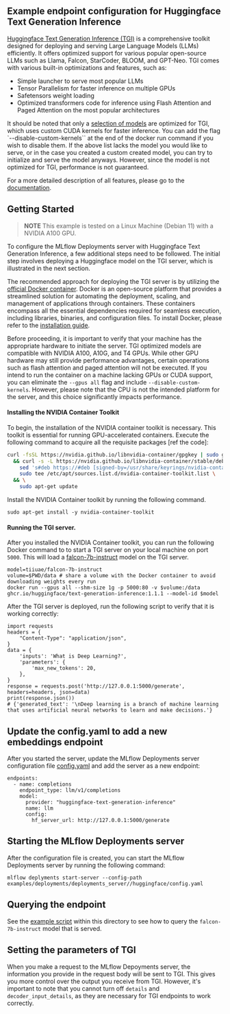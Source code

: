 ## Example endpoint configuration for Huggingface Text Generation Inference

[Huggingface Text Generation Inference (TGI)](https://huggingface.co/docs/text-generation-inference/index) is a comprehensive toolkit designed for deploying and serving Large Language Models (LLMs) efficiently. It offers optimized support for various popular open-source LLMs such as Llama, Falcon, StarCoder, BLOOM, and GPT-Neo. TGI comes with various built-in optimizations and features, such as:

- Simple launcher to serve most popular LLMs
- Tensor Parallelism for faster inference on multiple GPUs
- Safetensors weight loading
- Optimized transformers code for inference using Flash Attention and Paged Attention on the most popular architectures

It should be noted that only a [selection of models](https://huggingface.co/docs/text-generation-inference/supported_models) are optimized for TGI, which uses custom CUDA kernels for faster inference. You can add the flag `--disable-custom-kernels`` at the end of the docker run command if you wish to disable them. If the above list lacks the model you would like to serve, or in the case you created a custom created model, you can try to initialize and serve the model anyways. However, since the model is not optimized for TGI, performance is not guaranteed.

For a more detailed description of all features, please go to the [documentation](https://huggingface.co/docs/text-generation-inference/index).

## Getting Started

> **NOTE** This example is tested on a Linux Machine (Debian 11) with a NVIDIA A100 GPU.

To configure the MLflow Deployments server with Huggingface Text Generation Inference, a few additional steps need to be followed. The initial step involves deploying a Huggingface model on the TGI server, which is illustrated in the next section.

The recommended approach for deploying the TGI server is by utilizing the [official Docker container](ghcr.io/huggingface/text-generation-inference:1.1.1). Docker is an open-source platform that provides a streamlined solution for automating the deployment, scaling, and management of applications through containers. These containers encompass all the essential dependencies required for seamless execution, including libraries, binaries, and configuration files. To install Docker, please refer to the [installation guide](https://docs.docker.com/get-docker/).

Before proceeding, it is important to verify that your machine has the appropriate hardware to initiate the server. TGI optimized models are compatible with NVIDIA A100, A10G, and T4 GPUs. While other GPU hardware may still provide performance advantages, certain operations such as flash attention and paged attention will not be executed. If you intend to run the container on a machine lacking GPUs or CUDA support, you can eliminate the `--gpus all` flag and include `--disable-custom-kernels`. However, please note that the CPU is not the intended platform for the server, and this choice significantly impacts performance.

#### Installing the NVIDIA Container Toolkit

To begin, the installation of the NVIDIA container toolkit is necessary. This toolkit is essential for running GPU-accelerated containers. Execute the following command to acquire all the requisite packages [ref the code]:

```sh
curl -fsSL https://nvidia.github.io/libnvidia-container/gpgkey | sudo gpg --dearmor -o /usr/share/keyrings/nvidia-container-toolkit-keyring.gpg \
  && curl -s -L https://nvidia.github.io/libnvidia-container/stable/deb/nvidia-container-toolkit.list | \
    sed 's#deb https://#deb [signed-by=/usr/share/keyrings/nvidia-container-toolkit-keyring.gpg] https://#g' | \
    sudo tee /etc/apt/sources.list.d/nvidia-container-toolkit.list \
  && \
    sudo apt-get update
```

Install the NVIDIA Container toolkit by running the following command.

```
sudo apt-get install -y nvidia-container-toolkit
```

#### Running the TGI server.

After you installed the NVIDIA Container toolkit, you can run the following Docker command to to start a TGI server on your local machine on port `5000`. This will load a [falcon-7b-instruct](https://huggingface.co/tiiuae/falcon-7b-instruct) model on the TGI server.

```
model=tiiuae/falcon-7b-instruct
volume=$PWD/data # share a volume with the Docker container to avoid downloading weights every run
docker run --gpus all --shm-size 1g -p 5000:80 -v $volume:/data ghcr.io/huggingface/text-generation-inference:1.1.1 --model-id $model
```

After the TGI server is deployed, run the following script to verify that it is working correctly:

```
import requests
headers = {
    "Content-Type": "application/json",
}
data = {
    'inputs': 'What is Deep Learning?',
    'parameters': {
        'max_new_tokens': 20,
    },
}
response = requests.post('http://127.0.0.1:5000/generate', headers=headers, json=data)
print(response.json())
# {'generated_text': '\nDeep learning is a branch of machine learning that uses artificial neural networks to learn and make decisions.'}
```

## Update the config.yaml to add a new embeddings endpoint

After you started the server, update the MLflow Deployments server configuration file [config.yaml](config.yaml) and add the server as a new endpoint:

```
endpoints:
  - name: completions
    endpoint_type: llm/v1/completions
    model:
      provider: "huggingface-text-generation-inference"
      name: llm
      config:
        hf_server_url: http://127.0.0.1:5000/generate
```

## Starting the MLflow Deployments server

After the configuration file is created, you can start the MLflow Deployments server by running the following command:

```
mlflow deplyments start-server --config-path examples/deployments/deployments_server//huggingface/config.yaml
```

## Querying the endpoint

See the [example script](example.py) within this directory to see how to query the `falcon-7b-instruct` model that is served.

## Setting the parameters of TGI

When you make a request to the MLflow Depoyments server, the information you provide in the request body will be sent to TGI. This gives you more control over the output you receive from TGI. However, it's important to note that you cannot turn off `details` and `decoder_input_details`, as they are necessary for TGI endpoints to work correctly.
